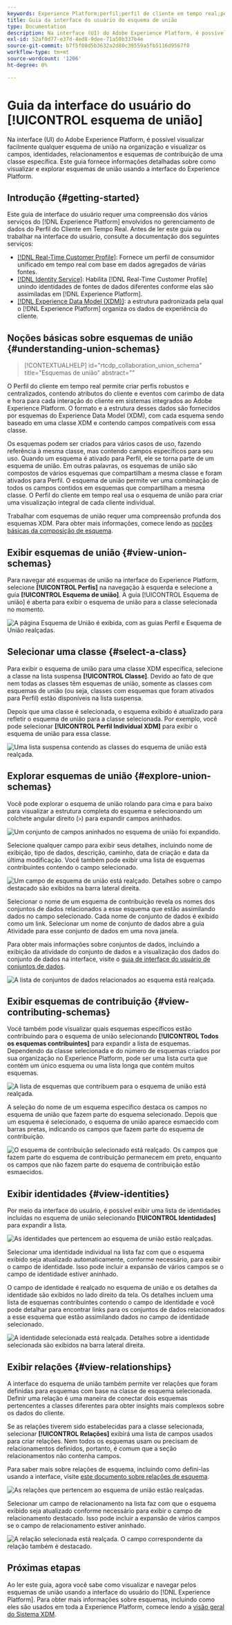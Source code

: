 ```yaml
---
keywords: Experience Platform;perfil;perfil de cliente em tempo real;perfil unificado;Perfil unificado;unificado;Perfil;rtcp;habilitar perfil;Habilitar perfil;esquema de união;PERFIL DE UNIÃO;perfil de união
title: Guia da interface do usuário do esquema de união
type: Documentation
description: Na interface (UI) do Adobe Experience Platform, é possível visualizar facilmente qualquer esquema de união na organização e visualizar os campos, identidades, relacionamentos e esquemas de contribuição de uma classe específica. Este guia fornece informações detalhadas sobre como visualizar e explorar esquemas de união usando a interface do Experience Platform.
exl-id: 52af0d77-e37d-4ed8-9dee-71a50b337b4e
source-git-commit: b7f5f08d5b3632a2d80c39559a5fb5116d9567f8
workflow-type: tm+mt
source-wordcount: '1206'
ht-degree: 0%

---
```


# Guia da interface do usuário do [!UICONTROL esquema de união]

Na interface (UI) do Adobe Experience Platform, é possível visualizar facilmente qualquer esquema de união na organização e visualizar os campos, identidades, relacionamentos e esquemas de contribuição de uma classe específica. Este guia fornece informações detalhadas sobre como visualizar e explorar esquemas de união usando a interface do Experience Platform.

## Introdução {#getting-started}

Este guia de interface do usuário requer uma compreensão dos vários serviços do [!DNL Experience Platform] envolvidos no gerenciamento de dados do Perfil do Cliente em Tempo Real. Antes de ler este guia ou trabalhar na interface do usuário, consulte a documentação dos seguintes serviços:

* [[!DNL Real-Time Customer Profile]](../home.md): Fornece um perfil de consumidor unificado em tempo real com base em dados agregados de várias fontes.
* [[!DNL Identity Service]](../../identity-service/home.md): Habilita [!DNL Real-Time Customer Profile] unindo identidades de fontes de dados diferentes conforme elas são assimiladas em [!DNL Experience Platform].
* [[!DNL Experience Data Model (XDM)]](../../xdm/home.md): a estrutura padronizada pela qual o [!DNL Experience Platform] organiza os dados de experiência do cliente.

## Noções básicas sobre esquemas de união {#understanding-union-schemas}

>[!CONTEXTUALHELP]
>id="rtcdp_collaboration_union_schema"
>title="Esquemas de união"
>abstract=""

<!-- The above contextual help is used in the Collaboration UI for a read more link. -->

O Perfil do cliente em tempo real permite criar perfis robustos e centralizados, contendo atributos do cliente e eventos com carimbo de data e hora para cada interação do cliente em sistemas integrados ao Adobe Experience Platform. O formato e a estrutura desses dados são fornecidos por esquemas do Experience Data Model (XDM), com cada esquema sendo baseado em uma classe XDM e contendo campos compatíveis com essa classe.

Os esquemas podem ser criados para vários casos de uso, fazendo referência à mesma classe, mas contendo campos específicos para seu uso. Quando um esquema é ativado para Perfil, ele se torna parte de um esquema de união. Em outras palavras, os esquemas de união são compostos de vários esquemas que compartilham a mesma classe e foram ativados para Perfil. O esquema de união permite ver uma combinação de todos os campos contidos em esquemas que compartilham a mesma classe. O Perfil do cliente em tempo real usa o esquema de união para criar uma visualização integral de cada cliente individual.

Trabalhar com esquemas de união requer uma compreensão profunda dos esquemas XDM. Para obter mais informações, comece lendo as [noções básicas da composição de esquema](../../xdm/schema/composition.md).

## Exibir esquemas de união {#view-union-schemas}

Para navegar até esquemas de união na interface do Experience Platform, selecione **[!UICONTROL Perfis]** na navegação à esquerda e selecione a guia **[!UICONTROL Esquema de união]**. A guia [!UICONTROL Esquema de união] é aberta para exibir o esquema de união para a classe selecionada no momento.

![A página Esquema de União é exibida, com as guias Perfil e Esquema de União realçadas.](../images/union-schema/landing.png)

## Selecionar uma classe {#select-a-class}

Para exibir o esquema de união para uma classe XDM específica, selecione a classe na lista suspensa **[!UICONTROL Classe]**. Devido ao fato de que nem todas as classes têm esquemas de união, somente as classes com esquemas de união (ou seja, classes com esquemas que foram ativados para Perfil) estão disponíveis na lista suspensa.

Depois que uma classe é selecionada, o esquema exibido é atualizado para refletir o esquema de união para a classe selecionada. Por exemplo, você pode selecionar **[!UICONTROL Perfil Individual XDM]** para exibir o esquema de união para essa classe.

![Uma lista suspensa contendo as classes do esquema de união está realçada.](../images/union-schema/class.png)

## Explorar esquemas de união {#explore-union-schemas}

Você pode explorar o esquema de união rolando para cima e para baixo para visualizar a estrutura completa do esquema e selecionando um colchete angular direito (`>`) para expandir campos aninhados.

![Um conjunto de campos aninhados no esquema de união foi expandido.](../images/union-schema/explore.png)

Selecione qualquer campo para exibir seus detalhes, incluindo nome de exibição, tipo de dados, descrição, caminho, data de criação e data da última modificação. Você também pode exibir uma lista de esquemas contribuintes contendo o campo selecionado.

![Um campo de esquema de união está realçado. Detalhes sobre o campo destacado são exibidos na barra lateral direita.](../images/union-schema/explore-field.png)

Selecionar o nome de um esquema de contribuição revela os nomes dos conjuntos de dados relacionados a esse esquema que estão assimilando dados no campo selecionado. Cada nome de conjunto de dados é exibido como um link. Selecionar um nome de conjunto de dados abre a guia Atividade para esse conjunto de dados em uma nova janela.

Para obter mais informações sobre conjuntos de dados, incluindo a exibição da atividade do conjunto de dados e a visualização dos dados do conjunto de dados na interface, visite o [guia de interface do usuário de conjuntos de dados](../../catalog/datasets/user-guide.md).

![A lista de conjuntos de dados relacionados ao esquema está realçada.](../images/union-schema/datasets.png)

## Exibir esquemas de contribuição {#view-contributing-schemas}

Você também pode visualizar quais esquemas específicos estão contribuindo para o esquema de união selecionando **[!UICONTROL Todos os esquemas contribuintes]** para expandir a lista de esquemas. Dependendo da classe selecionada e do número de esquemas criados por sua organização no Experience Platform, pode ser uma lista curta que contém um único esquema ou uma lista longa que contém muitos esquemas.

![A lista de esquemas que contribuem para o esquema de união está realçada.](../images/union-schema/contributing-schemas.png)

A seleção do nome de um esquema específico destaca os campos no esquema de união que fazem parte do esquema selecionado. Depois que um esquema é selecionado, o esquema de união aparece esmaecido com barras pretas, indicando os campos que fazem parte do esquema de contribuição.

![O esquema de contribuição selecionado está realçado. Os campos que fazem parte do esquema de contribuição permanecem em preto, enquanto os campos que não fazem parte do esquema de contribuição estão esmaecidos.](../images/union-schema/select-schema.png)

## Exibir identidades {#view-identities}

Por meio da interface do usuário, é possível exibir uma lista de identidades incluídas no esquema de união selecionando **[!UICONTROL Identidades]** para expandir a lista.

![As identidades que pertencem ao esquema de união estão realçadas.](../images/union-schema/identities.png)

Selecionar uma identidade individual na lista faz com que o esquema exibido seja atualizado automaticamente, conforme necessário, para exibir o campo de identidade. Isso pode incluir a expansão de vários campos se o campo de identidade estiver aninhado.

O campo de identidade é realçado no esquema de união e os detalhes da identidade são exibidos no lado direito da tela. Os detalhes incluem uma lista de esquemas contribuintes contendo o campo de identidade e você pode detalhar para encontrar links para os conjuntos de dados relacionados a esse esquema que estão assimilando dados no campo de identidade selecionado.

![A identidade selecionada está realçada. Detalhes sobre a identidade selecionada são exibidos na barra lateral direita.](../images/union-schema/select-identity.png)

## Exibir relações {#view-relationships}

A interface do esquema de união também permite ver relações que foram definidas para esquemas com base na classe de esquema selecionada. Definir uma relação é uma maneira de conectar dois esquemas pertencentes a classes diferentes para obter insights mais complexos sobre os dados do cliente.

Se as relações tiverem sido estabelecidas para a classe selecionada, selecionar **[!UICONTROL Relações]** exibirá uma lista de campos usados para criar relações. Nem todos os esquemas usam ou precisam de relacionamentos definidos, portanto, é comum que a seção relacionamentos não contenha campos.

Para saber mais sobre relações de esquema, incluindo como defini-las usando a interface, visite [este documento sobre relações de esquema](../../xdm/tutorials/relationship-ui.md).

![As relações que pertencem ao esquema de união estão realçadas.](../images/union-schema/relationships.png)

Selecionar um campo de relacionamento na lista faz com que o esquema exibido seja atualizado conforme necessário para exibir o campo de relacionamento destacado. Isso pode incluir a expansão de vários campos se o campo de relacionamento estiver aninhado.

![A relação selecionada está realçada. O campo correspondente da relação também é destacado.](../images/union-schema/select-relationship.png)

## Próximas etapas

Ao ler este guia, agora você sabe como visualizar e navegar pelos esquemas de união usando a interface do usuário do [!DNL Experience Platform]. Para obter mais informações sobre esquemas, incluindo como eles são usados em toda a Experience Platform, comece lendo a [visão geral do Sistema XDM](../../xdm/home.md).
